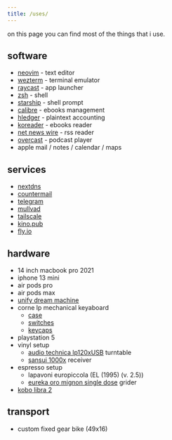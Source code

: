 ```yaml
---
title: /uses/
---
```


on this page you can find most of the things that i use.

## software

- [neovim](https://neovim.io/) - text editor
- [wezterm](https://wezfurlong.org/wezterm/) - terminal emulator
- [raycast](http://raycast.com) - app launcher
- [zsh](https://www.zsh.org) - shell
- [starship](https://starship.rs) - shell prompt
- [calibre](https://calibre-ebook.com) - ebooks management
- [hledger](https://hledger.org) - plaintext accounting
- [koreader](http://koreader.rocks) - ebooks reader
- [net news wire](https://netnewswire.com) - rss reader
- [overcast](https://overcast.fm/) - podcast player
- apple mail / notes / calendar / maps

## services

- [nextdns](https://nextdns.io/?from=7dkc9vrh)
- [countermail](https://countermail.com)
- [telegram](https://telegram.com)
- [mullvad](https://mullvad.net)
- [tailscale](https://tailscale.com)
- [kino.pub](https://kino.pub)
- [fly.io](https://fly.io)

## hardware

- 14 inch macbook pro 2021
- iphone 13 mini
- air pods pro
- air pods max
- [unify dream machine](https://store.ui.com/collections/unifi-network-unifi-os-consoles/products/udm-us)
- corne lp mechanical keyaboard
  - [case](https://boardsource.xyz/store/5f2efc462902de7151495057)
  - [switches](https://lowprokb.ca/products/sunset-tactile-choc-switches)
  - [keycaps](https://lowprokb.ca/products/ldsa-low-profile-blank-keycaps)
- playstation 5
- vinyl setup
  - [audio technica lp120xUSB](https://www.audio-technica.com/en-us/at-lp120xusb) turntable
  - [sansui 1000x](https://www.hifiengine.com/manual_library/sansui/1000x.shtml) receiver
- espresso setup
  - lapavoni europiccola (EL (1995) (v. 2.5))
  - [eureka oro mignon single dose](https://www.eureka.co.it/en/products/eureka+oro/prosumer+grinders/prosumer/71.aspx) grider
- [kobo libra 2](https://us.kobobooks.com/products/kobo-libra-2)

## transport

- custom fixed gear bike (49x16)
